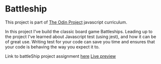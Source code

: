 # Battleship

This project is part of [The Odin Project](https://www.theodinproject.com/) javascript curriculum.

In this project I've build the classic board game Battleships. Leading up to the project I've learned
about Javascript test (using jest), and how it can be of great use. Writing test for your code can save
you time and ensures that your code is behaving the way you expect it to.

Link to battleShip project assignment [here](https://www.theodinproject.com/paths/full-stack-javascript/courses/javascript/lessons/battleship)
[Live preview](https://gt0221.github.io/battleship/)
